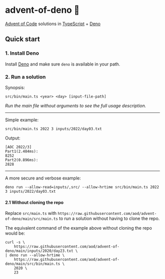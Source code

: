 # advent-of-deno 🦕

[Advent of Code](https://adventofcode.com/)
solutions in
[TypeScript](https://www.typescriptlang.org/)
+
[Deno](https://deno.land/)

## Quick start

### 1. Install Deno

Install [Deno](https://deno.land/#installation) and make sure `deno` is available in your path.

### 2. Run a solution

Synopsis:

```
src/bin/main.ts <year> <day> [input-file-path]
```

_Run the main file without arguments to see the full usage description._

---

Simple example:

```
src/bin/main.ts 2022 3 inputs/2022/day03.txt
```

Output:

```
[AOC 2022/3]
Part1(2.484ms):
8252
Part2(0.896ms):
2828
```

---

A more secure and verbose example:

```
deno run --allow-read=inputs/,src/ --allow-hrtime src/bin/main.ts 2022 3 inputs/2022/day03.txt
```

#### 2.1 Without cloning the repo

Replace `src/main.ts` with `https://raw.githubusercontent.com/aod/advent-of-deno/main/src/main.ts`
to run a solution without having to clone the repo.

The equivalent command of the example above without cloning the repo would be:

```
curl -s \
    https://raw.githubusercontent.com/aod/advent-of-deno/main/inputs/2020/day23.txt \
| deno run --allow-hrtime \
    https://raw.githubusercontent.com/aod/advent-of-deno/main/src/bin/main.ts \
    2020 \
    23
```

